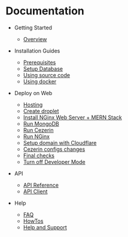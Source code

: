 # Documentation

- Getting Started

  - [Overview](overview.md)
  
- Installation Guides

  - [Prerequisites](prerequisites.md)
  - [Setup Database](setup-database.md)
  - [Using source code](using-source-code.md)
  - [Using docker](using-docker.md)

- Deploy on Web

  - [Hosting](deploy-on-web-hosting.md)
  - [Create droplet](deploy-on-web-droplet.md)
  - [Install NGinx Web Server + MERN Stack](deploy-on-web-mern.md)
  - [Run MongoDB](deploy-on-web-mongodb.md)
  - [Run Cezerin](deploy-on-web-cezerin.md)
  - [Run NGinx](deploy-on-web-nginx.md)
  - [Setup domain with Cloudflare](deploy-on-web-cloudflare.md)
  - [Cezerin configs changes](deploy-on-web-cezerin-configs.md)
  - [Final checks](deploy-on-web-final-checks.md)
  - [Turn off Developer Mode](deploy-on-web-production-mode.md)

- API

  - [API Reference](api)
  - [API Client](https://github.com/cezerin/client)

- Help
  - [FAQ](faq.md)
  - [HowTos](howtos.md)
  - [Help and Support](help-and-support.md)


